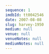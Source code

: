 ```yaml
---
sequence: 1
imdbId: tt0042546
date: 2007-08-08
slug: harvey-1950
medium: null
venue: null
venueNotes: null
mediumNotes: null
---
```


